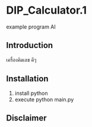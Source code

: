 # DIP_Calculator.1
example program AI

## Introduction
เครื่องคิดเลข คึๆ

## Installation
1. install python
2. execute python main.py

## Disclaimer
